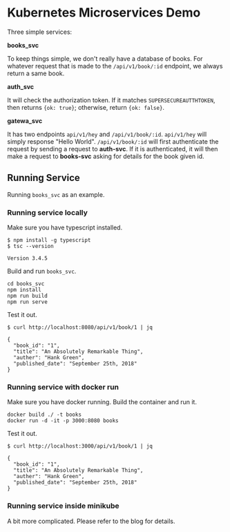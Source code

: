 # Kubernetes Microservices Demo

Three simple services:

**books_svc**

To keep things simple, we don't really have a database of books.
For whatever request that is made to the `/api/v1/book/:id` endpoint, we always return a same book.

**auth_svc**

It will check the authorization token.
If it matches `SUPERSECUREAUTTHTOKEN`, then returns `{ok: true}`;
otherwise, return `{ok: false}`.

**gatewa_svc**

It has two endpoints `api/v1/hey` and `/api/v1/book/:id`.
`api/v1/hey` will simply response "Hello World".
`/api/v1/book/:id` will first authenticate the request by sending a request to **auth-svc**.
If it is authenticated, it will then make a request to **books-svc** asking for details for the book given id.

## Running Service

Running `books_svc` as an example.

### Running service locally

Make sure you have typescript installed.

```
$ npm install -g typescript
$ tsc --version

Version 3.4.5
```

Build and run `books_svc`.

```
cd books_svc
npm install
npm run build
npm run serve
```

Test it out.

```
$ curl http://localhost:8080/api/v1/book/1 | jq

{
  "book_id": "1",
  "title": "An Absolutely Remarkable Thing",
  "auther": "Hank Green",
  "published_date": "September 25th, 2018"
}
```

### Running service with docker run

Make sure you have docker running. Build the container and run it.

```
docker build ./ -t books
docker run -d -it -p 3000:8080 books
```

Test it out.

```
$ curl http://localhost:3000/api/v1/book/1 | jq

{
  "book_id": "1",
  "title": "An Absolutely Remarkable Thing",
  "auther": "Hank Green",
  "published_date": "September 25th, 2018"
}
```

### Running service inside minikube

A bit more complicated. Please refer to the blog for details.
